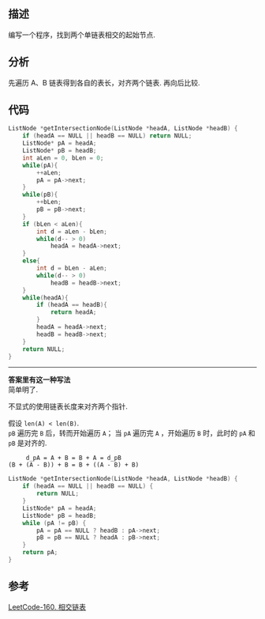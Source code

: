 
## 描述

编写一个程序，找到两个单链表相交的起始节点.

## 分析

先遍历 A、B 链表得到各自的表长，对齐两个链表.
再向后比较.

## 代码

```cpp
ListNode *getIntersectionNode(ListNode *headA, ListNode *headB) {
    if (headA == NULL || headB == NULL) return NULL;
    ListNode* pA = headA;
    ListNode* pB = headB;
    int aLen = 0, bLen = 0;
    while(pA){
        ++aLen;
        pA = pA->next;
    }
    while(pB){
        ++bLen;
        pB = pB->next;
    }
    if (bLen < aLen){
        int d = aLen - bLen;
        while(d-- > 0)
            headA = headA->next;
    }
    else{
        int d = bLen - aLen;
        while(d-- > 0)
            headB = headB->next;
    }
    while(headA){
        if (headA == headB){
            return headA;
        }
        headA = headA->next;
        headB = headB->next;
    }
    return NULL;
}
```

***

**答案里有这一种写法**       
简单明了.

不显式的使用链表长度来对齐两个指针.

假设 `len(A) < len(B)`.       
`pB` 遍历完 `B` 后，转而开始遍历 `A`；
当 `pA` 遍历完 `A` ，开始遍历 `B` 时，此时的 `pA` 和 `pB` 是对齐的.

```
     d_pA = A + B = B + A = d_pB  
(B + (A - B)) + B = B + ((A - B) + B)
```

```cpp
ListNode *getIntersectionNode(ListNode *headA, ListNode *headB) {
    if (headA == NULL || headB == NULL) {
        return NULL;
    }
    ListNode* pA = headA;
    ListNode* pB = headB;
    while (pA != pB) {
        pA = pA == NULL ? headB : pA->next;
        pB = pB == NULL ? headA : pB->next;
    }
    return pA;
}
```

## 参考
[LeetCode-160. 相交链表](https://leetcode-cn.com/problems/intersection-of-two-linked-lists/)